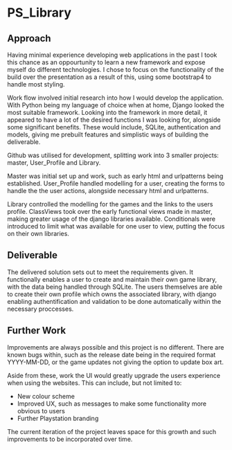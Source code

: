 # PS_Library

## Approach
Having minimal experience developing web applications in the past I took this chance as an oppourtunity to learn
a new framework and expose myself do different technologies. I chose to focus on the functionality of the build over the presentation as a result of this, using some bootstrap4 to handle most styling. 

Work flow involved initial research into how I would develop the application. With Python being my language of choice when at home, Django looked the most suitable framework. Looking into the framework in more detail, it appeared to have a lot of the desired functions I was looking for, alongside some significant benefits. These would include, SQLite, authentication and models, giving me prebuilt features and simplistic ways of building the deliverable. 

Github was utilised for development, splitting work into 3 smaller projects: master, User_Profile and Library. 

Master was initial set up and work, such as early html and urlpatterns being established.
User_Profile handled modelling for a user, creating the forms to handle the the user actions, alongside necessary html and urlpatterns.

Library controlled the modelling for the games and the links to the users profile. ClassViews took over the early functional views made in master, making greater usage of the django libraries available. Conditionals were introduced to limit what was available for one user to view, putting the focus on their own libraries. 

## Deliverable
The delivered solution sets out to meet the requirements given. 
It functionally enables a user to create and maintain their own game library, with the data being handled through SQLite.
The users themselves are able to create their own profile which owns the associated library, with django enabling authentification and validation to be done automatically within the necessary proccesses.


## Further Work
Improvements are always possible and this project is no different. There are known bugs within, such as the release date being in the required format YYYY-MM-DD, or the game updates not giving the option to update box art. 

Aside from these, work the UI would greatly upgrade the users experience when using the websites.
This can include, but not limited to: 
* New colour scheme
* Improved UX, such as messages to make some functionality more obvious to users
* Further Playstation branding

The current iteration of the project leaves space for this growth and such improvements to be incorporated over time. 
